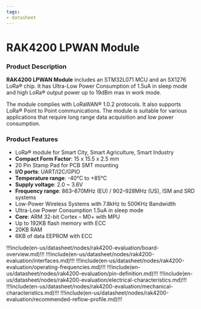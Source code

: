 ```yaml
---
tags:
- datasheet
---
```

# RAK4200 LPWAN Module

<rk-img
  src="/assets/images/datasheet/rak4200/overview.png"
  width="50%"
  figure-number="1"
  caption="RAK4200 Module"
/>

### Product Description

**RAK4200 LPWAN Module** includes an STM32L071 MCU and an SX1276 LoRa® chip. It has Ultra-Low Power Consumption of 1.5uA in sleep mode and high LoRa® output power up to 19dBm max in work mode.

The module complies with LoRaWAN® 1.0.2 protocols. It also supports LoRa® Point to Point communications. The module is suitable for various applications that require long range data acquisition and low power consumption.

### Product Features

* LoRa® module for Smart City, Smart Agriculture, Smart Industry
* **Compact Form Factor**: 15 x 15.5 x 2.5 mm
* 20 Pin Stamp Pad for PCB SMT mounting
* **I/O ports**: UART/I2C/GPIO
* **Temperature range**: -40°C to +85°C
* **Supply voltage**: 2.0 ~ 3.6V
* **Frequency range**: 863–870MHz (EU) / 902–928MHz (US), ISM and SRD systems
* Low-Power Wireless Systems with 7.8kHz to 500KHz Bandwidth
* Ultra-Low Power Consumption 1.5uA in sleep mode
* **Core**: ARM 32-bit Cortex – M0+ with MPU
* Up to 192KB flash memory with ECC
* 20KB RAM
* 6KB of data EEPROM with ECC

!!!include(en-us/datasheet/nodes/rak4200-evaluation/board-overview.md)!!!
!!!include(en-us/datasheet/nodes/rak4200-evaluation/interfaces.md)!!!
!!!include(en-us/datasheet/nodes/rak4200-evaluation/operating-frequencies.md)!!!
!!!include(en-us/datasheet/nodes/rak4200-evaluation/pin-definition.md)!!!
!!!include(en-us/datasheet/nodes/rak4200-evaluation/electrical-characteristics.md)!!!
!!!include(en-us/datasheet/nodes/rak4200-evaluation/mechanical-characteristics.md)!!!
!!!include(en-us/datasheet/nodes/rak4200-evaluation/recommended-reflow-profile.md)!!!
